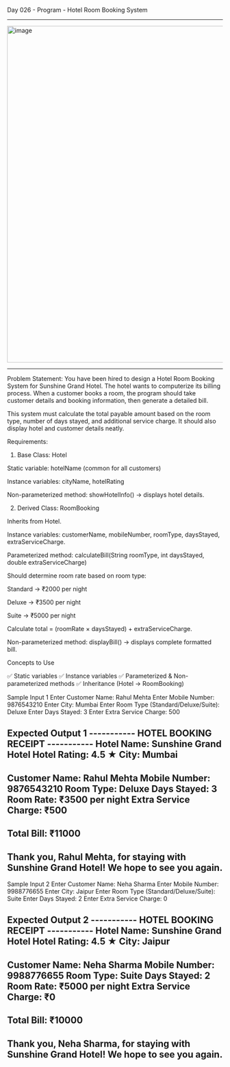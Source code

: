 Day 026 - Program - Hotel Room Booking System
______________________________________________________________________

<img width="550" height="786" alt="image" src="https://github.com/user-attachments/assets/461fc5fe-de35-4608-b56c-786624accaf3" />

______________________________________________________________________

Problem Statement:
You have been hired to design a Hotel Room Booking System for Sunshine Grand Hotel.
The hotel wants to computerize its billing process. When a customer books a room, the program should take customer details and booking information, then generate a detailed bill.

This system must calculate the total payable amount based on the room type, number of days stayed, and additional service charge. It should also display hotel and customer details neatly.

Requirements:
1. Base Class: Hotel

Static variable: hotelName (common for all customers)

Instance variables: cityName, hotelRating

Non-parameterized method: showHotelInfo() → displays hotel details.

2. Derived Class: RoomBooking

Inherits from Hotel.

Instance variables: customerName, mobileNumber, roomType, daysStayed, extraServiceCharge.

Parameterized method: calculateBill(String roomType, int daysStayed, double extraServiceCharge)

Should determine room rate based on room type:

Standard → ₹2000 per night

Deluxe → ₹3500 per night

Suite → ₹5000 per night

Calculate total = (roomRate × daysStayed) + extraServiceCharge.

Non-parameterized method: displayBill() → displays complete formatted bill.

Concepts to Use

✅ Static variables
✅ Instance variables
✅ Parameterized & Non-parameterized methods
✅ Inheritance (Hotel → RoomBooking)

Sample Input 1
Enter Customer Name: Rahul Mehta
Enter Mobile Number: 9876543210
Enter City: Mumbai
Enter Room Type (Standard/Deluxe/Suite): Deluxe
Enter Days Stayed: 3
Enter Extra Service Charge: 500

Expected Output 1
----------- HOTEL BOOKING RECEIPT -----------
Hotel Name: Sunshine Grand Hotel
Hotel Rating: 4.5 ★
City: Mumbai
---------------------------------------------
Customer Name: Rahul Mehta
Mobile Number: 9876543210
Room Type: Deluxe
Days Stayed: 3
Room Rate: ₹3500 per night
Extra Service Charge: ₹500
---------------------------------------------
Total Bill: ₹11000
---------------------------------------------
Thank you, Rahul Mehta, for staying with Sunshine Grand Hotel!
We hope to see you again.
---------------------------------------------

Sample Input 2
Enter Customer Name: Neha Sharma
Enter Mobile Number: 9988776655
Enter City: Jaipur
Enter Room Type (Standard/Deluxe/Suite): Suite
Enter Days Stayed: 2
Enter Extra Service Charge: 0

Expected Output 2
----------- HOTEL BOOKING RECEIPT -----------
Hotel Name: Sunshine Grand Hotel
Hotel Rating: 4.5 ★
City: Jaipur
---------------------------------------------
Customer Name: Neha Sharma
Mobile Number: 9988776655
Room Type: Suite
Days Stayed: 2
Room Rate: ₹5000 per night
Extra Service Charge: ₹0
---------------------------------------------
Total Bill: ₹10000
---------------------------------------------
Thank you, Neha Sharma, for staying with Sunshine Grand Hotel!
We hope to see you again.
---------------------------------------------
